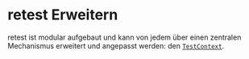 
retest Erweitern
================

retest ist modular aufgebaut und kann von jedem über einen zentralen Mechanismus erweitert und angepasst werden: 
den [`TestContext`](testcontext.md).

